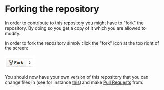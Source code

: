 # Forking the repository

In order to contribute to this repository you might have to "fork" the repository. 
By doing so you get a copy of it which you are allowed to modify.

In order to fork the repository simply click the "fork" icon at the top right of the screen:

![image](figures/fork.png)

You should now have your own version of this repository that you can change files in (see for instance [this](./newBranch.md))
and make [Pull Requests](./pullRequest.md) from.

